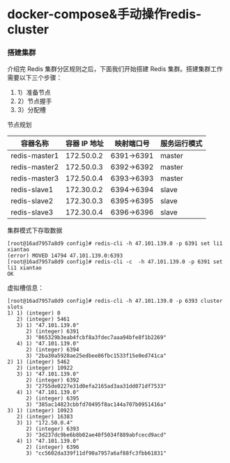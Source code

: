 # docker-compose&手动操作redis-cluster
### 搭建集群

介绍完 Redis 集群分区规则之后，下面我们开始搭建 Redis 集群。搭建集群工作需要以下三个步骤：

1. 1）准备节点
1. 2）节点握手
1. 3）分配槽

节点规划

容器名称 | 容器 IP 地址 | 映射端口号 | 服务运行模式
---|---|---|---
redis-master1 | 172.50.0.2 | 6391->6391 | master
redis-master2 | 172.50.0.3 | 6392->6392 | master
redis-master3 | 172.50.0.4 | 6393->6393 | master
redis-slave1 | 172.30.0.2 | 6394->6394 | slave
redis-slave2 | 172.30.0.3 | 6395->6395 | slave
redis-slave3 | 172.30.0.4 | 6396->6396 | slave

集群模式下存取数据
```
[root@16ad7957a8d9 config]# redis-cli -h 47.101.139.0 -p 6391 set li1 xiantao
(error) MOVED 14794 47.101.139.0:6393
[root@16ad7957a8d9 config]# redis-cli -c  -h 47.101.139.0 -p 6391 set li1 xiantao
OK
```

虚拟槽信息：
```
[root@16ad7957a8d9 config]# redis-cli -h 47.101.139.0 -p 6393 cluster slots
1) 1) (integer) 0
   2) (integer) 5461
   3) 1) "47.101.139.0"
      2) (integer) 6391
      3) "065329b3eab4fcbf8a3fdec7aaa94bfe8f1b2269"
   4) 1) "47.101.139.0"
      2) (integer) 6394
      3) "2ba30a5928ae25edbee86fbc1533f15e0ed741ca"
2) 1) (integer) 5462
   2) (integer) 10922
   3) 1) "47.101.139.0"
      2) (integer) 6392
      3) "2755de0227e31d0efa2165ad3aa31dd071df7533"
   4) 1) "47.101.139.0"
      2) (integer) 6395
      3) "385ac14823cbbfd70495f8ac144a707b0951416a"
3) 1) (integer) 10923
   2) (integer) 16383
   3) 1) "172.50.0.4"
      2) (integer) 6393
      3) "3d237dc9be6b8b02ae40f5034f889abfcecd9acd"
   4) 1) "47.101.139.0"
      2) (integer) 6396
      3) "cc5602da339f11df90a7957a6af88fc3fbb61831"
```
